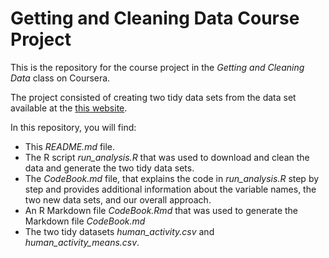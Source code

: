 # Getting and Cleaning Data Course Project

This is the repository for the course project in the *Getting and Cleaning Data* class on Coursera.

The project consisted of creating two tidy data sets from the data set available at the [this website](http://archive.ics.uci.edu/ml/datasets/Human+Activity+Recognition+Using+Smartphones).

In this repository, you will find:

* This *README.md* file.
* The R script *run_analysis.R* that was used to download and clean the data and generate the two tidy data sets.
* The *CodeBook.md* file, that explains the code in *run_analysis.R* step by step and provides additional information about
the variable names, the two new data sets, and our overall approach.
* An R Markdown file *CodeBook.Rmd* that was used to generate the Markdown file *CodeBook.md*
* The two tidy datasets *human_activity.csv* and *human_activity_means.csv*.
